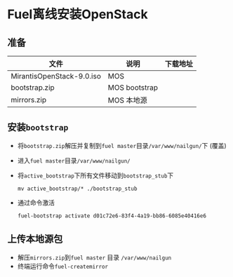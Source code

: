 # Fuel离线安装OpenStack

## 准备

| 文件                        | 说明            | 下载地址 |
| ------------------------- | ------------- | ---- |
| MirantisOpenStack-9.0.iso | MOS           |      |
| bootstrap.zip             | MOS bootstrap |      |
| mirrors.zip               | MOS 本地源       |      |

## 安装`bootstrap`

- 将`bootstrap.zip`解压并复制到`fuel master`目录`/var/www/nailgun/`下 (覆盖)

- 进入`fuel master`目录`/var/www/nailgun/`

- 将`active_bootstrap`下所有文件移动到`bootstrap_stub`下

  `mv active_bootstrap/* ./bootstrap_stub`

- 通过命令激活

  `fuel-bootstrap activate d01c72e6-83f4-4a19-bb86-6085e40416e6`

## 上传本地源包

- 解压`mirrors.zip`到`fuel master` 目录 `/var/www/nailgun`
- 终端运行命令`fuel-createmirror`